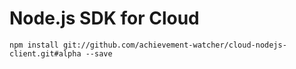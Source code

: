 # Node.js SDK for Cloud

```
npm install git://github.com/achievement-watcher/cloud-nodejs-client.git#alpha --save
```
